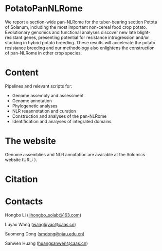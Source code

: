# PotatoPanNLRome
We report a section-wide pan-NLRome for the tuber-bearing section Petota of Solanum, including the most important non-cereal food crop potato. Evolutionary genomics and functional analyses discover new late blight-resistant genes, presenting potential for resistance introgression and/or stacking in hybrid potato breeding. These results will accelerate the potato resistance breeding and our methodology also enlightens the construction of pan-NLRome in other crop species.

# Content

Pipelines and relevant scripts for:

- Genome assembly and assessment
- Genome annotation
- Phylogenetic analyses
- NLR reaannotation and curation
- Construction and analyses of the pan-NLRome
- Identification and analyses of integrated domains

# The website

Genome assemblies and NLR annotation are available at the Solomics website (URL: ).

# Citation

# Contacts

Hongbo Li (lihongbo_solab@163.com)

Luyao Wang (wangluyao@caas.cn)

Suomeng Dong (smdong@njau.edu.cn)

Sanwen Huang (huangsanwen@caas.cn)
